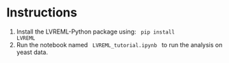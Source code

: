 # Instructions
1. Install the LVREML-Python package using:
<code> pip install LVREML</code>
2. Run the notebook named <code> LVREML_tutorial.ipynb </code> to run the analysis on yeast data.
